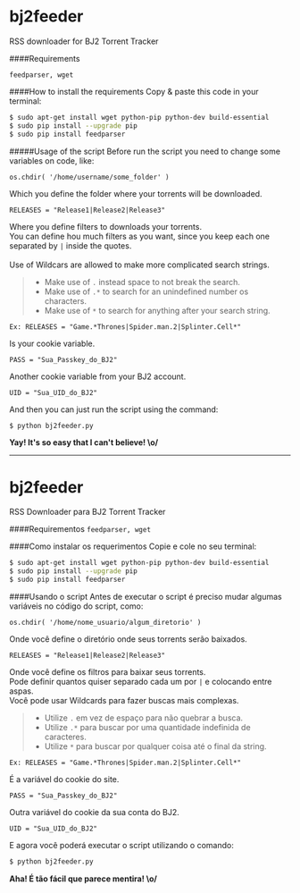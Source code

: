 bj2feeder
=========

RSS downloader for BJ2 Torrent Tracker

####Requirements
```
feedparser, wget
```

####How to install the requirements
Copy & paste this code in your terminal:
```sh
$ sudo apt-get install wget python-pip python-dev build-essential 
$ sudo pip install --upgrade pip
$ sudo pip install feedparser
```

#####Usage of the script
Before run the script you need to change some variables on code, like:
```
os.chdir( '/home/username/some_folder' )
```
Which you define the folder where your torrents will be downloaded.<br/>

```
RELEASES = "Release1|Release2|Release3"
```
Where you define filters to downloads your torrents.<br/>
You can define hou much filters as you want, since you keep each one separated by ```|``` inside the quotes.<br/><br/>
Use of Wildcars are allowed to make more complicated search strings.<br/>
> - Make use of ```.``` instead space to not break the search.
> - Make use of ```.*``` to search for an unindefined number os characters.
> - Make use of ```*``` to search for anything after your search string.<br/>
```
Ex: RELEASES = "Game.*Thrones|Spider.man.2|Splinter.Cell*"
```

Is your cookie variable.
```
PASS = "Sua_Passkey_do_BJ2"
```

Another cookie variable from your BJ2 account.
```
UID = "Sua_UID_do_BJ2"
```

And then you can just run the script using the command:
```sh
$ python bj2feeder.py
```

**Yay! It's so easy that I can't believe! \o/**

---

bj2feeder
=========

RSS Downloader para BJ2 Torrent Tracker

####Requirementos
```feedparser, wget```

####Como instalar os requerimentos
Copie e cole no seu terminal:
```sh
$ sudo apt-get install wget python-pip python-dev build-essential 
$ sudo pip install --upgrade pip
$ sudo pip install feedparser
```

####Usando o script
Antes de executar o script é preciso mudar algumas variáveis no código do script, como:
```
os.chdir( '/home/nome_usuario/algum_diretorio' )
```
Onde você define o diretório onde seus torrents serão baixados.<br/>

```
RELEASES = "Release1|Release2|Release3"
```
Onde você define os filtros para baixar seus torrents.<br/>
Pode definir quantos quiser separado cada um por ```|``` e colocando entre aspas.<br/>
Você pode usar Wildcards para fazer buscas mais complexas.<br/>
> - Utilize ```.``` em vez de espaço para não quebrar a busca.<br/>
> - Utilize ```.*``` para buscar por uma quantidade indefinida de caracteres.<br/>
> - Utilize ```*``` para buscar por qualquer coisa até o final da string.<br/>
```
Ex: RELEASES = "Game.*Thrones|Spider.man.2|Splinter.Cell*"
```

É a variável do cookie do site.
```
PASS = "Sua_Passkey_do_BJ2"
```

Outra variável do cookie da sua conta do BJ2.
```
UID = "Sua_UID_do_BJ2"
```

E agora você poderá executar o script utilizando o comando:
```sh
$ python bj2feeder.py
```

**Aha! É tão fácil que parece mentira! \o/**
